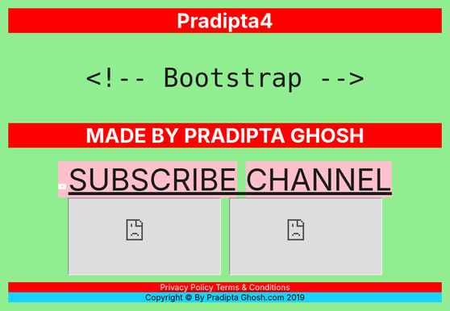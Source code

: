 # Pradipta4
<html lang="en">
<head>
    <meta charset="utf-8">
    <meta name="viewport" content="width=device-width, initial-scale=1.0">
    <title></title>

    <!-- Bootstrap -->
  <link rel="stylesheet" href="plugins/bootstrap/bootstrap.min.css">

<style>
    
body{

    background: lightgreen;
    text-align: center;
    font-size: 60px;

}

span{

  background: pink;  
  
}

span:hover{

    background: black;
    color: yellow;
}

h1{

    font-size: 40px;
    background: red;
    color: white;
}


</style>

</head>
<body>

<h1>MADE BY PRADIPTA GHOSH</h1>

<a class='yt-subscribe-button' rel="noopener nofollow" href='https://www.youtube.com/c/BONGOMALA?sub_confirmation=1' target='_blank'>
    <span><svg viewBox="0 0 24 24" width="16" style='margin:-2px 4px 0 0'>
        <path
            d="M23.495 6.205a3.007 3.007 0 0 0-2.088-2.088c-1.87-.501-9.396-.501-9.396-.501s-7.507-.01-9.396.501A3.007 3.007 0 0 0 .527 6.205a31.247 31.247 0 0 0-.522 5.805 31.247 31.247 0 0 0 .522 5.783 3.007 3.007 0 0 0 2.088 2.088c1.868.502 9.396.502 9.396.502s7.506 0 9.396-.502a3.007 3.007 0 0 0 2.088-2.088 31.247 31.247 0 0 0 .5-5.783 31.247 31.247 0 0 0-.5-5.805zM9.609 15.601V8.408l6.264 3.602z"
            fill='#fff'
        ></path>
    </svg>SUBSCRIBE</span>
    <span>CHANNEL</span>
</a>

<!--YOUTUBE VIDEO 1-->

<iframe src="https://www.youtube.com/embed/UOhDLO5TMhQ">
</iframe>

<!--END NO-1 VIDEO-->

<!--YOUTUBE VIDEO 2-->
<iframe src="https://www.youtube.com/embed/bQNX4EdFlz4">
</iframe>

<!--END NO-2 VIDEO-->

<center style="font-size:16px;background:red"><u><a style="color:white;">Privacy Policy</a></u> <u><a style="color:white">Terms & Conditions</a></u></center>
<center style= "color:black;font-size:16px;background:#17D4FE">Copyright © By Pradipta Ghosh.com 2019</center>

</body>
</html>


